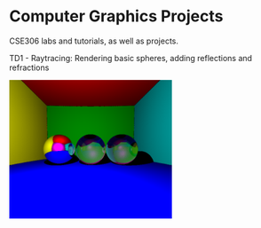 # Computer Graphics Projects

CSE306 labs and tutorials, as well as projects. 



TD1 - Raytracing: Rendering basic spheres, adding reflections and refractions

<p>
  <img src="https://github.com/mariabrbz/computer-graphics-projects/blob/master/TD1_images/onemirror.png" height="250">
</p>
